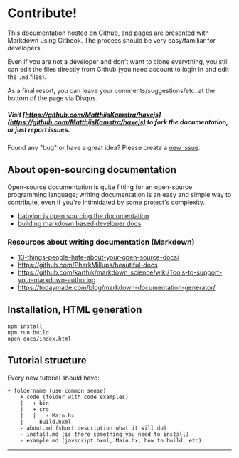 # Contribute!

This documentation hosted on Github, and pages are presented with Markdown using Gitbook. The process should be very easy/familiar for developers.

Even if you are not a developer and don't want to clone everything, you still can edit the files directly from Github (you need account to login in and edit the `.md` files).

As a final resort, you can leave your comments/suggestions/etc. at the bottom of the page via Disqus.

##### Visit [https://github.com/MatthijsKamstra/haxejs](https://github.com/MatthijsKamstra/haxejs) to fork the documentation, or just report issues.

Found any "bug" or have a great idea? Please create a [new issue](https://github.com/MatthijsKamstra/haxejs/issues/new).

## About open-sourcing documentation

Open-source documentation is quite fitting for an open-source programming language; writing documentation is an easy and simple way to contribute, even if you're intimidated by some project's complexity.

- [babylon js open sourcing the documentation](http://blogs.msdn.com/b/eternalcoding/archive/2015/08/11/babylon-js-open-sourcing-the-documentation.aspx)
- [building markdown based developer docs](https://medium.com/code-stories/building-markdown-based-developer-docs-87c0317c56f7)

### Resources about writing documentation (Markdown)

- [13-things-people-hate-about-your-open-source-docs/](http://blog.smartbear.com/careers/13-things-people-hate-about-your-open-source-docs/)
- <https://github.com/PharkMillups/beautiful-docs>
- <https://github.com/karthik/markdown_science/wiki/Tools-to-support-your-markdown-authoring>
- <https://todaymade.com/blog/markdown-documentation-generator/>

## Installation, HTML generation

```
npm install
npm run build
open docs/index.html
```

## Tutorial structure

Every new tutorial should have:

```
+ foldername (use common sense)
	+ code (folder with code examples)
	|	+ bin
	|	+ src
	|	|	- Main.hx
	|	- build.hxml
	- about.md (short description what it will do)
	- install.md (is there something you need to install)
	- example.md (javscript.hxml, Main.hx, how to build, etc)
```

---
